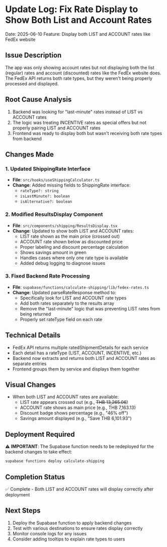 # Update Log: Fix Rate Display to Show Both List and Account Rates
Date: 2025-06-10
Feature: Display both LIST and ACCOUNT rates like FedEx website

## Issue Description
The app was only showing account rates but not displaying both the list (regular) rates and account (discounted) rates like the FedEx website does. The FedEx API returns both rate types, but they weren't being properly processed and displayed.

## Root Cause Analysis
1. Backend was looking for "last-minute" rates instead of LIST vs ACCOUNT rates
2. The logic was treating INCENTIVE rates as special offers but not properly pairing LIST and ACCOUNT rates
3. Frontend was ready to display both but wasn't receiving both rate types from backend

## Changes Made

### 1. Updated ShippingRate Interface
- **File**: `src/hooks/useShippingCalculator.ts`
- **Change**: Added missing fields to ShippingRate interface:
  - `rateType?: string`
  - `isLastMinute?: boolean`
  - `isAlternative?: boolean`

### 2. Modified ResultsDisplay Component
- **File**: `src/components/shipping/ResultsDisplay.tsx`
- **Change**: Updated to show both LIST and ACCOUNT rates:
  - LIST rate shown as the main price (crossed out)
  - ACCOUNT rate shown below as discounted price
  - Proper labeling and discount percentage calculation
  - Shows savings amount in green
  - Handles cases where only one rate type is available
  - Added debug logging to diagnose issues

### 3. Fixed Backend Rate Processing
- **File**: `supabase/functions/calculate-shipping/lib/fedex-rates.ts`
- **Change**: Updated parseRateResponse method to:
  - Specifically look for LIST and ACCOUNT rate types
  - Add both rates separately to the results array
  - Remove the "last-minute" logic that was preventing LIST rates from being returned
  - Properly set rateType field on each rate

## Technical Details
- FedEx API returns multiple ratedShipmentDetails for each service
- Each detail has a rateType (LIST, ACCOUNT, INCENTIVE, etc.)
- Backend now extracts and returns both LIST and ACCOUNT rates as separate entries
- Frontend groups them by service and displays them together

## Visual Changes
- When both LIST and ACCOUNT rates are available:
  - LIST rate appears crossed out (e.g., ~~THB 13,265.06~~)
  - ACCOUNT rate shows as main price (e.g., THB 7,163.13)
  - Discount badge shows percentage (e.g., "46% off")
  - Savings amount displayed (e.g., "Save THB 6,101.93")

## Deployment Required
⚠️ **IMPORTANT**: The Supabase function needs to be redeployed for the backend changes to take effect:
```bash
supabase functions deploy calculate-shipping
```

## Completion Status
✅ Complete - Both LIST and ACCOUNT rates will display correctly after deployment

## Next Steps
1. Deploy the Supabase function to apply backend changes
2. Test with various destinations to ensure rates display correctly
3. Monitor console logs for any issues
4. Consider adding tooltips to explain rate types to users
